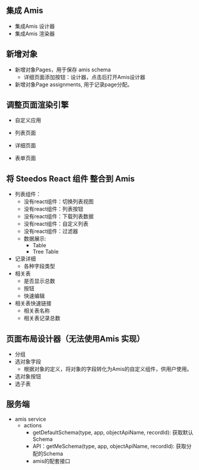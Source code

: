 ## 集成 Amis
- 集成Amis 设计器
- 集成Amis 渲染器

## 新增对象
- 新增对象Pages，用于保存 amis schema
  - 详细页面添加按钮：设计器，点击后打开Amis设计器
- 新增对象Page assignments, 用于记录page分配。 


## 调整页面渲染引擎

- 自定义应用

- 列表页面

- 详细页面

- 表单页面

## 将 Steedos React 组件 整合到 Amis
- 列表组件：
    - 没有react组件：切换列表视图
    - 没有react组件：列表按钮
    - 没有react组件：下载列表数据
    - 没有react组件：自定义列表
    - 没有react组件：过滤器
    - 数据展示:
        - Table
        - Tree Table
- 记录详细
    - 各种字段类型
- 相关表
    - 是否显示总数
    - 按钮
    - 快速编辑
- 相关表快速链接
    - 相关表名称
    - 相关表记录总数

## 页面布局设计器（无法使用Amis 实现）
- 分组
- 选对象字段
    - 根据对象的定义，将对象的字段转化为Amis的自定义组件，供用户使用。
- 选对象按钮
- 选子表

## 服务端
- amis service
    - actions
        - getDefaultSchema(type, app, objectApiName, recordId): 获取默认Schema
        - API：getMeSchema(type, app, objectApiName, recordId): 获取分配的Schema
        - amis的配套接口
